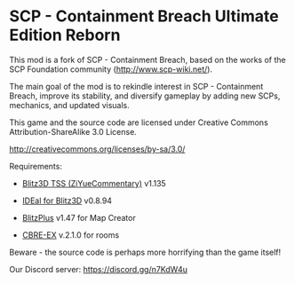 # SCP - Containment Breach Ultimate Edition Reborn

This mod is a fork of SCP - Containment Breach, based on the works of the SCP Foundation community (http://www.scp-wiki.net/).

The main goal of the mod is to rekindle interest in SCP - Containment Breach, improve its stability, and diversify gameplay by adding new SCPs, mechanics, and updated visuals.

This game and the source code are licensed under Creative Commons Attribution-ShareAlike 3.0 License.

http://creativecommons.org/licenses/by-sa/3.0/

Requirements:

-	[Blitz3D TSS (ZiYueCommentary)](https://github.com/ZiYueCommentary/Blitz3D/releases) v1.135

-	[IDEal for Blitz3D](https://web.archive.org/web/20130827150202/http://fungamesfactory.com/download.php?get=IDEalSetup_0.8.94.exe) v0.8.94

-	[BlitzPlus](https://blitzplus.software.informer.com/download/) v1.47 for Map Creator

-	[CBRE-EX](https://github.com/AnalogFeelings/cbre-ex/releases) v.2.1.0 for rooms

Beware - the source code is perhaps more horrifying than the game itself!

Our Discord server: https://discord.gg/n7KdW4u

